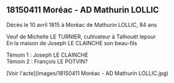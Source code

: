 ## 18150411 Moréac - AD Mathurin LOLLIC

Décès le 10 avril 1815 à Moréac de Mathurin LOLLIC, 84 ans

Veuf de Michelle LE TURNIER, cultivateur à Talhouët lepour  
En la maison de Joseph LE CLAINCHE son beau-fils  

Témoin 1 : Joseph LE CLAINCHE  
Témoin 2 : François LE POTVIN?

[Voir l'acte](Images/18150411 Moréac - AD Mathurin LOLLIC.jpg)